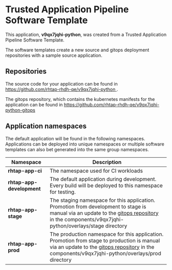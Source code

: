 # Trusted Application Pipeline Software Template

This application, **v9qx7jqhi-python**, was created from a Trusted Application Pipeline Software Template.

The software templates create a new source and gitops deployment repositories with a sample source application. 

## Repositories

The source code for your application can be found in [https://github.com/rhtap-rhdh-qe/v9qx7jqhi-python ](https://github.com/rhtap-rhdh-qe/v9qx7jqhi-python ).
 
The gitops repository, which contains the kubernetes manifests for the application can be found in 
[https://github.com/rhtap-rhdh-qe/v9qx7jqhi-python-gitops ](https://github.com/rhtap-rhdh-qe/v9qx7jqhi-python-gitops ) 

## Application namespaces 

The default application will be found in the following namespaces. Applications can be deployed into unique namespaces or multiple software templates can also bet generated into the same group namespaces.  

|  Namespace   |  Description   |  
| -------- | -------- |
| **rhtap-app-ci** | The namespace used for CI workloads |
| **rhtap-app-development** | The default application during development. Every build will be deployed to this namespace for testing. |
| **rhtap-app-stage** | The staging namespace for this application. Promotion from development to stage is manual via an update to the [gitops repository](https://github.com/rhtap-rhdh-qe/v9qx7jqhi-python-gitops ) in the components/v9qx7jqhi-python/overlays/stage directory |
| **rhtap-app-prod** | The production namespace for this application. Promotion from stage to production is manual via an update to the [gitops repository](https://github.com/rhtap-rhdh-qe/v9qx7jqhi-python-gitops ) in the components/v9qx7jqhi-python/overlays/prod directory |